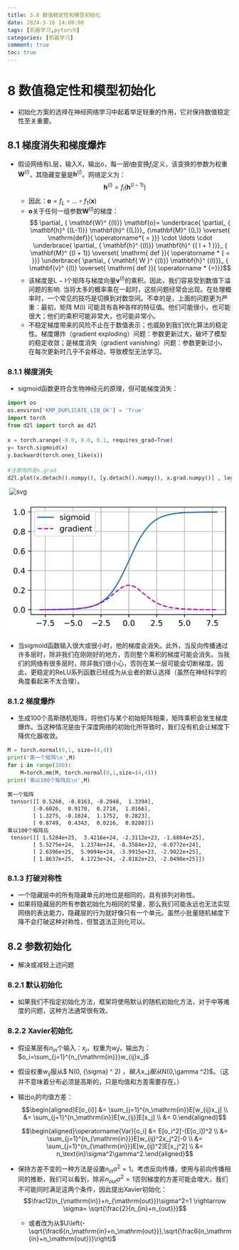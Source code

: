 ```yaml
---
title: 3.8 数值稳定性和模型初始化
date: 2024-3-16 14:00:00
tags: [机器学习,pytorch]
categories: [机器学习]
comment: true
toc: true
---
```

#
<!--more-->
# 8 数值稳定性和模型初始化
- 初始化方案的选择在神经网络学习中起着举足轻重的作用，它对保持数值稳定性至关重要。

## 8.1 梯度消失和梯度爆炸
- 假设网络有L层，输入X，输出o，每一层$l$由变换$f_l$定义，该变换的参数为权重$\mathbf{W}^{(l)}$，其隐藏变量是$\mathbf{h}^{(l)}$。网络定义为：
    $$\mathbf{h}^{(l)}= f_l(\mathbf{h}^{(l-1)})$$
    - 因此：$\mathbf{o}=f_L\circ\ldots\circ f_1(\mathbf{x})$
    - $\mathbf{o}$关于任何一组参数$\mathbf{W}^{(l)}$的梯度：
        $$ \partial_ { \mathbf{W}^ {(l)}} \mathbf{o}= \underbrace{ \partial_ { \mathbf{h}^ {(L-1)}} \mathbf{h}^ {(L)}}_ {\mathbf{M}^ {(L)} \overset{ \mathrm{def}}{ \operatorname*{ = }}} \cdot \ldots \cdot \underbrace{ \partial_ { \mathbf{h}^ {(l)}} \mathbf{h}^ {( l + 1 )}}_ { \mathbf{M}^ {(l + 1)} \overset{ \mathrm{ def }}{ \operatorname * { = }}} \underbrace{ \partial_ { \mathbf{ W }^ {(l)}} \mathbf{h}^ {(l)}}_ { \mathbf{v}^ {(l)} \overset{ \mathrm{ def }}{ \operatorname * {=}}}$$
    - 该梯度是L − l个矩阵与梯度向量$\mathbf{v}^{(l)}$的乘积。因此，我们容易受到数值下溢问题的影响. 当将太多的概率乘在一起时，这些问题经常会出现。在处理概率时，一个常见的技巧是切换到对数空间。不幸的是，上面的问题更为严重：最初，矩阵 M(l) 可能具有各种各样的特征值。他们可能很小，也可能很大；他们的乘积可能非常大，也可能非常小。
    - 不稳定梯度带来的风险不止在于数值表示；也威胁到我们优化算法的稳定性。梯度爆炸（gradient exploding）问题：参数更新过大，破坏了模型的稳定收敛；是梯度消失（gradient vanishing）问题：参数更新过小，在每次更新时几乎不会移动，导致模型无法学习。
### 8.1.1 梯度消失
- sigmoid函数更符合生物神经元的原理，但可能梯度消失：

    


```python
import os
os.environ['KMP_DUPLICATE_LIB_OK'] = 'True'
import torch
from d2l import torch as d2l

x = torch.arange(-8.0, 8.0, 0.1, requires_grad=True)
y= torch.sigmoid(x)
y.backward(torch.ones_like(x))

#注意用的是x.grad
d2l.plot(x.detach().numpy(), [y.detach().numpy(), x.grad.numpy()] , legend=['sigmoid','gradient'], figsize=(4.5, 2.5))
```

​      ![svg](D:/blog/themes/yilia/source/img/deeplearning/code/pytorch/3_mlp/8_init_files/8_init_2_0.svg)

![svg](img/deeplearning/code/pytorch/3_mlp/8_init_files/8_init_2_0.svg)
    


- 当sigmoid函数输入很大或很小时，他的梯度会消失。此外，当反向传播通过许多层时，除非我们在刚刚好的地方，否则整个乘积的梯度可能会消失。当我们的网络有很多层时，除非我们很小心，否则在某一层可能会切断梯度。因此，更稳定的ReLU系列函数已经成为从业者的默认选择（虽然在神经科学的角度看起来不太合理）。
### 8.1.2 梯度爆炸
- 生成100个高斯随机矩阵，将他们与某个初始矩阵相乘，矩阵乘积会发生梯度爆炸。当这种情况是由于深度网络的初始化所导致时，我们没有机会让梯度下降优化器收敛。


```python
M = torch.normal(0,1, size=(4,4))
print('第一个矩阵\n',M)
for i in range(100):
    M=torch.mm(M, torch.normal(0,1,size=(4,4)))
print('乘以100个矩阵后\n',M)
```

    第一个矩阵
     tensor([[ 0.5260, -0.8163, -0.2948,  1.3394],
            [-0.6026,  0.9170,  0.2718,  1.0166],
            [ 1.3275, -0.1824,  1.1752,  0.2823],
            [ 0.8749,  0.4343,  0.0216,  0.8288]])
    乘以100个矩阵后
     tensor([[ 1.5284e+25,  3.4216e+24, -2.3112e+23, -1.6804e+25],
            [ 5.5275e+24,  1.2374e+24, -8.3584e+22, -6.0772e+24],
            [ 2.6396e+25,  5.9094e+24, -3.9915e+23, -2.9022e+25],
            [ 1.8637e+25,  4.1723e+24, -2.8182e+23, -2.0490e+25]])


### 8.1.3 打破对称性
- 一个隐藏层中的所有隐藏单元的地位是相同的，具有排列对称性。
- 如果将隐藏层的所有参数初始化为相同的常量，那么我们可能永远也无法实现网络的表达能力，隐藏层的行为就好像只有一个单元。虽然小批量随机梯度下降不会打破这种对称性，但暂退法正则化可以。
## 8.2 参数初始化
- 解决或减轻上述问题
### 8.2.1 默认初始化
- 如果我们不指定初始化方法，框架将使用默认的随机初始化方法，对于中等难度的问题，这种方法通常很有效。
### 8.2.2 Xavier初始化
- 假设某层有$n_{in}$个输入：$x_j$，权重为$w_ij$，输出为：$o_i=\sum_{j=1}^{n_{\mathrm{in}}}w_{ij}x_j$
- 假设权重$w_{ij}$服从$ N(0, {\sigma} ^ 2) $，输入$x_j$服从$N(0,\gamma ^2)$。（这并不意味着分布必须是高斯的，只是均值和方差需要存在。）
- 输出$o_i$的均值方差：
    $$\begin{aligned}E[o_{i}] &= \sum_{j=1}^{n_\mathrm{in}}E[w_{ij}x_j]  \\ &= \sum_{j=1}^{n_\mathrm{in}}E[w_{ij}]E[x_j] \\ &= 0.\end{aligned}$$

    $$\begin{aligned}\operatorname{Var}[o_i] &= E[o_i^2]-(E[o_i])^2  \\ &= \sum_{j=1}^{n_{\mathrm{in}}}E[w_{ij}^2x_j^2]-0 \\ &= \sum_{j=1}^{n_{\mathrm{in}}}E[w_{ij}^2]E[x_j^2] \\ &= n_\text{in}\sigma^2\gamma^2.\end{aligned}$$
- 保持方差不变的一种方法是设置$n_{in} \sigma^2=1$。考虑反向传播，使用与前向传播相同的推断，我们可以看到，除非$n_{out} \sigma^2=1$否则梯度的方差可能会增大，我们不可能同时满足这两个条件，因此提出Xavier初始化：
    $$\frac12(n_{\mathrm{in}}+n_{\mathrm{out}})\sigma^2=1 \rightarrow \sigma= \sqrt{\frac{2}{n_{in}+n_{out}}}$$
    - 或者改为从$U\left(-\sqrt{\frac6{n_\mathrm{in}+n_\mathrm{out}}},\sqrt{\frac6{n_\mathrm{in}+n_\mathrm{out}}}\right)$
